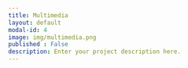 ```yaml
---
title: Multimedia
layout: default
modal-id: 4
image: img/multimedia.png
published : False
description: Enter your project description here.
---
```


